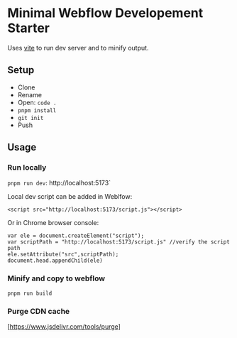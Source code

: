 # Minimal Webflow Developement Starter

Uses [vite](https://vitejs.dev/) to run dev server and to minify output.

## Setup

- Clone
- Rename
- Open: `code .`
- `pnpm install`
- `git init`
- Push

## Usage

### Run locally

`pnpm run dev`: http://localhost:5173`

Local dev script can be added in Weblfow:

```
<script src="http://localhost:5173/script.js"></script>
```

Or in Chrome browser console:

```
var ele = document.createElement("script");
var scriptPath = "http://localhost:5173/script.js" //verify the script path
ele.setAttribute("src",scriptPath);
document.head.appendChild(ele)

```

### Minify and copy to webflow

`pnpm run build`

### Purge CDN cache

[https://www.jsdelivr.com/tools/purge]
